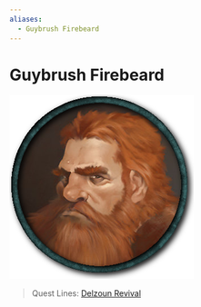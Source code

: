 ```yaml
---
aliases:
  - Guybrush Firebeard
---
```


# Guybrush Firebeard

![1581111423-34148543.png](Images\1581111423-34148543.png)

 > 
 > Quest Lines: [Delzoun Revival](Organisations\Delzoun%20Revival.md)
